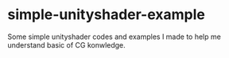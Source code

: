 # simple-unityshader-example
Some simple unityshader codes and examples I made to help me understand basic of CG konwledge.
